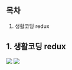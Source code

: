 ## 목차
1. 생활코딩 redux

## 1. 생활코딩 redux

![](https://i.imgur.com/kv49TBN.png)
![](https://i.imgur.com/ov3tMV3.png)
